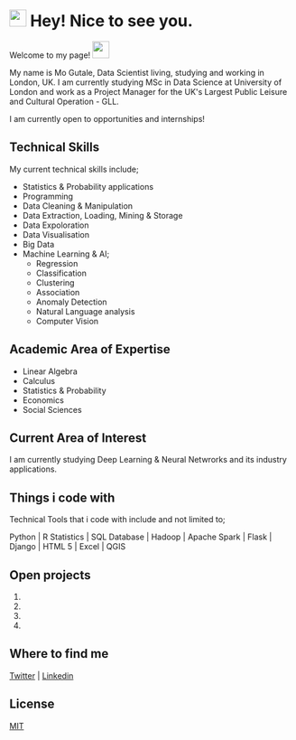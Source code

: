 # <h1><img src="https://emojis.slackmojis.com/emojis/images/1531849430/4246/blob-sunglasses.gif?1531849430" width="30"/> Hey! Nice to see you.</h1>

Welcome to my page! <img src="https://raw.githubusercontent.com/iampavangandhi/iampavangandhi/master/gifs/Hi.gif" width="30px"> 

My name is Mo Gutale, Data Scientist living, studying and working in London, UK.  I am currently studying MSc in Data Science at University of London and work as a Project Manager for the UK's Largest Public Leisure and Cultural Operation - GLL.  

I am currently open to opportunities and internships! 

## Technical Skills 

My current technical skills include;

* Statistics & Probability applications 
* Programming 
* Data Cleaning & Manipulation
* Data Extraction, Loading, Mining & Storage
* Data Expoloration
* Data Visualisation
* Big Data 
* Machine Learning & AI;
  * Regression
  * Classification
  * Clustering
  * Association
  * Anomaly Detection 
  * Natural Language analysis 
  * Computer Vision 

## Academic Area of Expertise 

- Linear Algebra
- Calculus 
- Statistics & Probability 
- Economics 
- Social Sciences 

## Current Area of Interest
I am currently studying Deep Learning & Neural Netwrorks and its industry applications. 

## Things i code with 

Technical Tools that i code with include and not limited to;

Python | R Statistics | SQL Database | Hadoop | Apache Spark | Flask | Django | HTML 5 | Excel | QGIS

## Open projects

1. 
2. 
3. 
4.
 
## Where to find me
[Twitter](https://twitter.com/mgutale) | [Linkedin](https://uk.linkedin.com/in/mgutale)

## License
[MIT](https://choosealicense.com/licenses/mit/)

